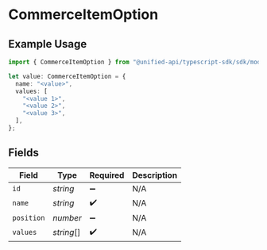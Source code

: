# CommerceItemOption

## Example Usage

```typescript
import { CommerceItemOption } from "@unified-api/typescript-sdk/sdk/models/shared";

let value: CommerceItemOption = {
  name: "<value>",
  values: [
    "<value 1>",
    "<value 2>",
    "<value 3>",
  ],
};
```

## Fields

| Field              | Type               | Required           | Description        |
| ------------------ | ------------------ | ------------------ | ------------------ |
| `id`               | *string*           | :heavy_minus_sign: | N/A                |
| `name`             | *string*           | :heavy_check_mark: | N/A                |
| `position`         | *number*           | :heavy_minus_sign: | N/A                |
| `values`           | *string*[]         | :heavy_check_mark: | N/A                |